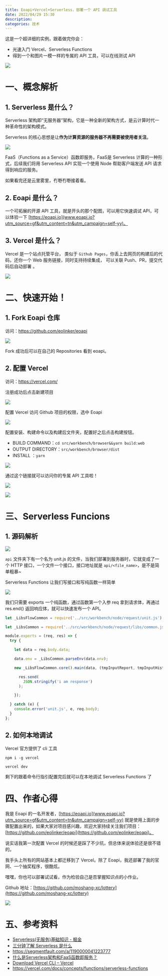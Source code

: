 ```yaml
---
title: Eoapi+Vercel+Serverless，部署一个 API 调试工具
date: 2022/04/29 15:30
description:
categories: 技术
---
```


这是一个超详细的实例，跟着做完你会：

- 光速入门 Vercel、Serverless Functions
- 得到一个和图片一模一样的专属的 API 工具，可以在线测试 API

![](https://docs.eoapi.io/images/eoapi-demo.png)


# 一、概念解析

## 1. Serverless 是什么？

Serverless 架构即“无服务器”架构，它是一种全新的架构方式，是云计算时代一种革命性的架构模式。

Serverless 的核心思想是让**作为计算资源的服务器不再需要被使用者关注**。

![](https://images.scar.site/20220606091150.png)

FaaS（Functions as a Service）函数即服务，FaaS是 Serverless 计算的一种形式，后续我们将用 Serverless API 实现一个使用 Node 帮助客户端发送 API 请求得到响应的服务。

如果看完还是云里雾里，冇嘢冇嘢接着看。

## 2. Eoapi 是什么？

一个可拓展的开源 API 工具，就是开头的那个配图，可以用它快速调试 API，可以体验一下 [https://eoapi.io](www.eoapi.io?utm_source=gf&utm_content=tn&utm_campaign=self-yy)。
 ## 3. Vercel 是什么？

Vercel 是一个站点托管平台， 类似于 `Github Pages`，你丢上去网页的构建后的代码，还你一个 Web 服务链接，同时支持持续集成， 可以关联 Push、PR，提交代码后自动部署 。

![](https://images.scar.site/20220606091306.png)

# 二、快速开始！

## 1. Fork Eoapi 仓库

访问：https://github.com/eolinker/eoapi

![](https://images.scar.site/20220606091540.png)

Fork 成功后可以在自己的 Repositories 看到 eoapi。

## 2. 配置 Vercel

访问：<https://vercel.com/>

注册成功后点击新建项目

![](https://images.scar.site/20220606091607.png)

配置 Vercel 访问 Github 项目的权限，选中 Eoapi

![](https://images.scar.site/20220606091617.png)


配置安装、构建命令以及构建后文件夹，配置好之后点击构建按钮。

-   BUILD COMMAND：`cd src/workbench/browser&&yarn build:web`
-   OUTPUT DIRECTORY：`src/workbench/browser/dist`
-   INSTALL ：`yarn`

![](https://images.scar.site/20220606091636.png)

通过这个链接就可以访问你的专属 API 工具啦！

![](https://images.scar.site/20220606091649.png)

![](https://docs.eoapi.io/images/eoapi-demo.png)




# 三、Serverless Funcions

## 1. 源码解析

![](https://images.scar.site/20220606091717.png)


`api` 文件夹下有一个名为 unit.js 的文件，当我们部署到服务器时，它就变成了一个 HTTP 接口，一个文件一个接口，接口地址就是 `api/<file_name>`，是不是简单粗暴~

Serverless Functions 让我们写接口和写纯函数一样简单

![](https://images.scar.site/20221110121119.png)

我们只需要 exports 一个纯函数，通过函数第一个入参 req 拿到请求体，再通过 res.end() 返回响应体，就可以快速发布一个 API。

```javascript
let _LibsFlowCommon = require('../src/workbench/node/request/unit.js');

let _LibsCommon = require('../src/workbench/node/request/libs/common.js');

module.exports = (req, res) => {
  try {

    let data = req.body.data;

    data.env = _LibsCommon.parseEnv(data.env);

    new _LibsFlowCommon.core().main(data, (tmpInputReport, tmpInputHistory) => {

      res.send(
        JSON.stringify('i am response')
      );

    });

  } catch (e) {
    console.error('unit.js', e, req.body);
  }
};
```
## 2. 如何本地调试

Vercel 官方提供了 cli 工具

```
npm i -g vercel

vercel dev
```

剩下的跟着命令行指引配置完后就可以在本地调试 Serverless Functions 了

# 四、作者心得
我是 Eoapi 的一名开发者，[https://eoapi.io](www.eoapi.io?utm_source=gf&utm_content=tn&utm_campaign=self-yy) 就是使用上面的步骤配置出来的，如果大家对项目感兴趣，欢迎大家持续关注我们项目：[https://github.com/eolinker/eoapi](https://github.com/eolinker/eoapi)。

说实话我第一次配置 Vercel 的时候还是踩了不少坑，但总体来说体验还是很不错的。

我手头上所有的网站基本上都迁移到了 Vercel。除了 Eoapi，我还部署了我的官网、一个抽奖程序，很酷炫。

嘿嘿，你也可以部署试试看，作为检验自己是否掌握知识点的小作业。

Github 地址：[https://github.com/moshang-xc/lottery](https://github.com/moshang-xc/lottery)

![](https://images.scar.site/20220606091937.png)

# 五、参考资料

-   [Serverless(无服务)基础知识 - 掘金](https://juejin.cn/post/6844903904224903181#heading-0)
-   [三分钟了解 Serverless 是什么](https://zhuanlan.zhihu.com/p/340882159)
-   https://segmentfault.com/a/1190000041223777
-   [什么是Serverless架构和FaaS函数即服务？](https://zhuanlan.zhihu.com/p/31386919)
-   [Download Vercel CLI – Vercel](https://vercel.com/cli)
-   https://vercel.com/docs/concepts/functions/serverless-functions